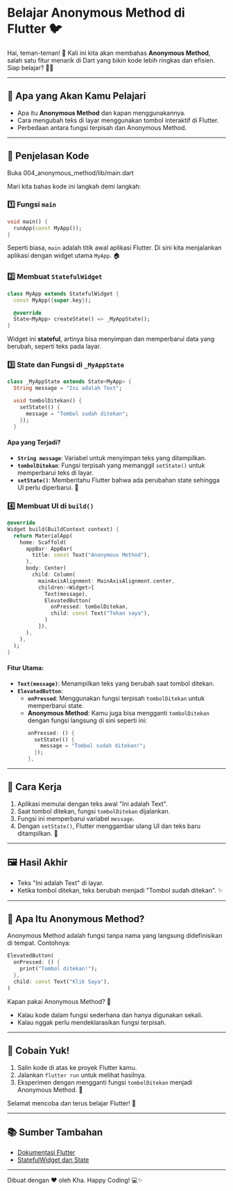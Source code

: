 # Belajar Anonymous Method di Flutter 🐦

Hai, teman-teman! 👋 Kali ini kita akan membahas **Anonymous Method**, salah satu fitur menarik di Dart yang bikin kode lebih ringkas dan efisien. Siap belajar? 🚀✨

---

## 🎯 Apa yang Akan Kamu Pelajari
- Apa itu **Anonymous Method** dan kapan menggunakannya.
- Cara mengubah teks di layar menggunakan tombol interaktif di Flutter.
- Perbedaan antara fungsi terpisah dan Anonymous Method.

---

## 📝 Penjelasan Kode

Buka 004_anonymous_method/lib/main.dart

Mari kita bahas kode ini langkah demi langkah:

### 1️⃣ Fungsi `main`
```dart
void main() {
  runApp(const MyApp());
}
```
Seperti biasa, `main` adalah titik awal aplikasi Flutter. Di sini kita menjalankan aplikasi dengan widget utama `MyApp`. 🏠

### 2️⃣ Membuat `StatefulWidget`
```dart
class MyApp extends StatefulWidget {
  const MyApp({super.key});

  @override
  State<MyApp> createState() => _MyAppState();
}
```
Widget ini **stateful**, artinya bisa menyimpan dan memperbarui data yang berubah, seperti teks pada layar.

### 3️⃣ State dan Fungsi di `_MyAppState`
```dart
class _MyAppState extends State<MyApp> {
  String message = "Ini adalah Text";

  void tombolDitekan() {
    setState(() {
      message = "Tombol sudah ditekan";
    });
  }
```
#### Apa yang Terjadi?
- **`String message`**: Variabel untuk menyimpan teks yang ditampilkan.
- **`tombolDitekan`**: Fungsi terpisah yang memanggil `setState()` untuk memperbarui teks di layar.
- **`setState()`**: Memberitahu Flutter bahwa ada perubahan state sehingga UI perlu diperbarui. 🔄

### 4️⃣ Membuat UI di `build()`
```dart
@override
Widget build(BuildContext context) {
  return MaterialApp(
    home: Scaffold(
      appBar: AppBar(
        title: const Text("Anonymous Method"),
      ),
      body: Center(
        child: Column(
          mainAxisAlignment: MainAxisAlignment.center, 
          children:<Widget>[
            Text(message),
            ElevatedButton(
              onPressed: tombolDitekan,
              child: const Text("Tekan saya"),
            )
          ]),
      ),
    ),
  );
}
```
#### Fitur Utama:
- **`Text(message)`**: Menampilkan teks yang berubah saat tombol ditekan.
- **`ElevatedButton`**:
  - **`onPressed`**: Menggunakan fungsi terpisah `tombolDitekan` untuk memperbarui state.
  - **Anonymous Method**: Kamu juga bisa mengganti `tombolDitekan` dengan fungsi langsung di sini seperti ini:
    ```dart
    onPressed: () {
      setState(() {
        message = "Tombol sudah ditekan!";
      });
    },
    ```

---

## 🚀 Cara Kerja
1. Aplikasi memulai dengan teks awal "Ini adalah Text".
2. Saat tombol ditekan, fungsi `tombolDitekan` dijalankan.
3. Fungsi ini memperbarui variabel `message`.
4. Dengan `setState()`, Flutter menggambar ulang UI dan teks baru ditampilkan. 🎉

---

## 🖼️ Hasil Akhir
- Teks "Ini adalah Text" di layar.
- Ketika tombol ditekan, teks berubah menjadi "Tombol sudah ditekan". ✨

---

## 🤔 Apa Itu Anonymous Method?
Anonymous Method adalah fungsi tanpa nama yang langsung didefinisikan di tempat. Contohnya:
```dart
ElevatedButton(
  onPressed: () {
    print("Tombol ditekan!");
  },
  child: const Text("Klik Saya"),
)
```
Kapan pakai Anonymous Method? 🤔
- Kalau kode dalam fungsi sederhana dan hanya digunakan sekali.
- Kalau nggak perlu mendeklarasikan fungsi terpisah.

---

## 🎉 Cobain Yuk!
1. Salin kode di atas ke proyek Flutter kamu.
2. Jalankan `flutter run` untuk melihat hasilnya.
3. Eksperimen dengan mengganti fungsi `tombolDitekan` menjadi Anonymous Method. 🚀

Selamat mencoba dan terus belajar Flutter! 🌟

---

## 📚 Sumber Tambahan
- [Dokumentasi Flutter](https://flutter.dev/docs)
- [StatefulWidget dan State](https://docs.flutter.dev/development/ui/widgets-intro#stateful-and-stateless-widgets)

---

Dibuat dengan ❤️ oleh Kha. Happy Coding! 💻✨
